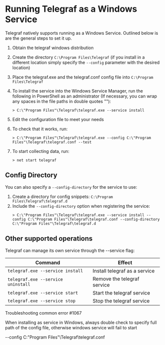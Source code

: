 # Running Telegraf as a Windows Service

Telegraf natively supports running as a Windows Service. Outlined below is are
the general steps to set it up.

1. Obtain the telegraf windows distribution
2. Create the directory `C:\Program Files\Telegraf` (if you install in a different
   location simply specify the `--config` parameter with the desired location)
3. Place the telegraf.exe and the telegraf.conf config file into `C:\Program Files\Telegraf`
4. To install the service into the Windows Service Manager, run the following in PowerShell as an administrator (If necessary, you can wrap any spaces in the file paths in double quotes ""):

   ```
   > C:\"Program Files"\Telegraf\telegraf.exe --service install
   ```

5. Edit the configuration file to meet your needs
6. To check that it works, run:

   ```
   > C:\"Program Files"\Telegraf\telegraf.exe --config C:\"Program Files"\Telegraf\telegraf.conf --test
   ```

7. To start collecting data, run:

   ```
   > net start telegraf
   ```

## Config Directory

You can also specify a `--config-directory` for the service to use:
1. Create a directory for config snippets: `C:\Program Files\Telegraf\telegraf.d`
2. Include the `--config-directory` option when registering the service:
   ```
   > C:\"Program Files"\Telegraf\telegraf.exe --service install --config C:\"Program Files"\Telegraf\telegraf.conf --config-directory C:\"Program Files"\Telegraf\telegraf.d
   ```

## Other supported operations

Telegraf can manage its own service through the --service flag:

| Command                            | Effect                        |
|------------------------------------|-------------------------------|
| `telegraf.exe --service install`   | Install telegraf as a service |
| `telegraf.exe --service uninstall` | Remove the telegraf service   |
| `telegraf.exe --service start`     | Start the telegraf service    |
| `telegraf.exe --service stop`      | Stop the telegraf service     |

Troubleshooting  common error #1067

When installing as service in Windows, always double check to specify full path of the config file, otherwise windows service will fail to start

 --config C:\"Program Files"\Telegraf\telegraf.conf
